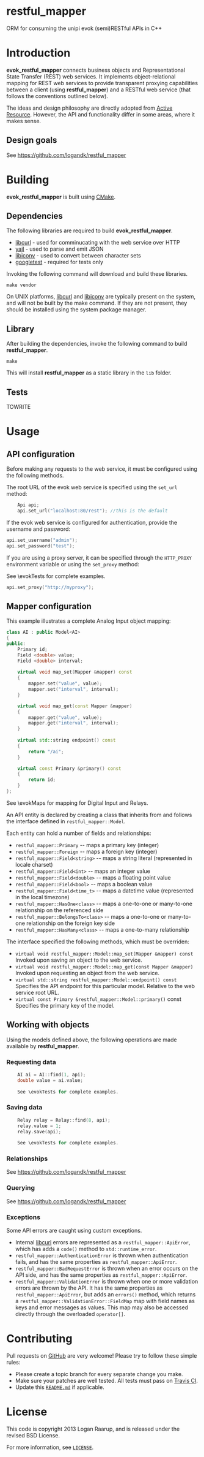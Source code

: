 # restful_mapper #

ORM for consuming the unipi evok (semi)RESTful APIs in C++


# Introduction #

**evok\_restful\_mapper** connects business objects and Representational State
Transfer (REST) web services. It implements object-relational mapping for REST
web services to provide transparent proxying capabilities between a client
(using **restful_mapper**) and a RESTful web service (that follows the
conventions outlined below).

The ideas and design philosophy are directly adopted from [Active Resource][3].
However, the API and functionality differ in some areas, where it makes sense.

## Design goals ##
See https://github.com/logandk/restful_mapper

# Building #

**evok\_restful\_mapper** is built using [CMake][6].

## Dependencies ##

The following libraries are required to build **evok_restful_mapper**.

* [libcurl][7] - used for comminucating with the web service over HTTP
* [yajl][8] - used to parse and emit JSON
* [libiconv][9] - used to convert between character sets
* [googletest][10] - required for tests only

Invoking the following command will download and build these libraries.

```shell
make vendor
```

On UNIX platforms, [libcurl][7] and [libiconv][9] are typically present on the
system, and will not be built by the make command. If they are not present,
they should be installed using the system package manager.

## Library ##

After building the dependencies, invoke the following command to build **restful_mapper**.

```shell
make
```

This will install **restful_mapper** as a static library in the `lib` folder.

## Tests ##

TOWRITE

# Usage #

## API configuration ##

Before making any requests to the web service, it must be configured using the
following methods.

The root URL of the evok web service is specified using the `set_url` method:

```c++
	Api api;
	api.set_url("localhost:80/rest"); //this is the default 
```

If the evok web service is configured for authentication, provide the username and password:

```c++
api.set_username("admin");
api.set_password("test");
```


If you are using a proxy server, it can be specified through the `HTTP_PROXY`
environment variable or using the `set_proxy` method:

See \evokTests for complete examples.

```c++
api.set_proxy("http://myproxy");
```

## Mapper configuration ##

This example illustrates a complete Analog Input object mapping:

```c++
class AI : public Model<AI>
{
public:
	Primary id;
	Field <double> value;
	Field <double> interval;
	
	virtual void map_set(Mapper &mapper) const
	{
		mapper.set("value", value);
		mapper.set("interval", interval);
	}

	virtual void map_get(const Mapper &mapper)
	{
		mapper.get("value", value);
		mapper.get("interval", interval);
	}
	
	virtual std::string endpoint() const
	{
		return "/ai";
	}

	virtual const Primary &primary() const
	{
		return id;
	}
};

```
See \evokMaps for mapping for Digital Input and Relays.

An API entity is declared by creating a class that inherits from and follows the
interface defined in `restful_mapper::Model`.

Each entity can hold a number of fields and relationships:

* `restful_mapper::Primary` -- maps a primary key (integer)
* `restful_mapper::Foreign` -- maps a foreign key (integer)
* `restful_mapper::Field<string>` -- maps a string literal (represented in locale charset)
* `restful_mapper::Field<int>` -- maps an integer value
* `restful_mapper::Field<double>` -- maps a floating point value
* `restful_mapper::Field<bool>` -- maps a boolean value
* `restful_mapper::Field<time_t>` -- maps a datetime value (represented in the local timezone)
* `restful_mapper::HasOne<class>` -- maps a one-to-one or many-to-one relationship on the referenced side
* `restful_mapper::BelongsTo<class>` -- maps a one-to-one or many-to-one relationship on the foreign key side
* `restful_mapper::HasMany<class>` -- maps a one-to-many relationship

The interface specified the following methods, which must be overriden:

* `virtual void restful_mapper::Model::map_set(Mapper &mapper) const`<br/>
  Invoked upon saving an object to the web service.
* `virtual void restful_mapper::Model::map_get(const Mapper &mapper)`<br/>
  Invoked upon requesting an object from the web service.
* `virtual std::string restful_mapper::Model::endpoint() const`<br/>
  Specifies the API endpoint for this particular model. Relative to the web service
  root URL.
* `virtual const Primary &restful_mapper::Model::primary()` const<br/>
  Specifies the primary key of the model.

## Working with objects ##

Using the models defined above, the following operations are made available by
**restful_mapper**.

### Requesting data ###

```c++
	AI ai = AI::find(1, api);	
	double value = ai.value;
	
	See \evokTests for complete examples.
```

### Saving data ###

```c++
	Relay relay = Relay::find(8, api);	
	relay.value = 1;
	relay.save(api);
	
	See \evokTests for complete examples.
```

### Relationships ###
See https://github.com/logandk/restful_mapper

### Querying ###
See https://github.com/logandk/restful_mapper

### Exceptions ###

Some API errors are caught using custom exceptions.

* Internal [libcurl][7] errors are represented as a `restful_mapper::ApiError`,
  which has adds a `code()` method to `std::runtime_error`.
* `restful_mapper::AuthenticationError` is thrown when authentication fails,
  and has the same properties as `restful_mapper::ApiError`.
* `restful_mapper::BadRequestError` is thrown when an error occurs on the API
  side, and has the same properties as `restful_mapper::ApiError`.
* `restful_mapper::ValidationError` is thrown when one or more validation
  errors are thrown by the API. It has the same properties as
  `restful_mapper::ApiError`, but adds an `errors()` method, which returns a
  `restful_mapper::ValidationError::FieldMap` map with field names as keys and
  error messages as values. This map may also be accessed directly through the
  overloaded `operator[]`.

# Contributing #

Pull requests on [GitHub][1] are very welcome! Please try to follow these simple rules:

* Please create a topic branch for every separate change you make.
* Make sure your patches are well tested. All tests must pass on [Travis CI][2].
* Update this [`README.md`](http://github.com/logandk/restful_mapper/blob/master/README.md) if applicable.

# License #

This code is copyright 2013 Logan Raarup, and is released under the revised BSD License.

For more information, see [`LICENSE`](http://github.com/logandk/restful_mapper/blob/master/LICENSE).


[1]: http://github.com/logandk/restful_mapper
[2]: http://travis-ci.org/logandk/restful_mapper
[3]: https://github.com/rails/activeresource
[4]: https://github.com/jfinkels/flask-restless
[5]: https://flask-restless.readthedocs.org/en/latest/requestformat.html
[6]: http://www.cmake.org
[7]: http://curl.haxx.se/libcurl
[8]: http://lloyd.github.io/yajl
[9]: http://www.gnu.org/software/libiconv
[10]: https://code.google.com/p/googletest
[11]: https://flask-restless.readthedocs.org/en/latest/searchformat.html#queryformat
